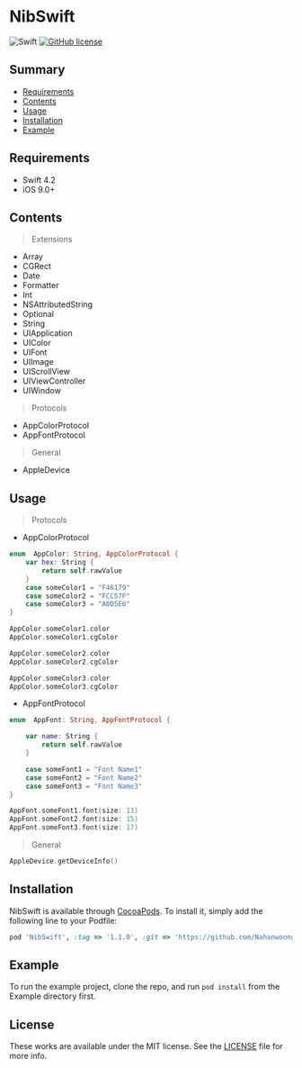 # NibSwift

![Swift](https://img.shields.io/badge/Swift-4.2-orange.svg)
[![GitHub license](https://img.shields.io/badge/license-MIT-lightgrey.svg?style=flat)](https://github.com/Nahanwoong/NibSwift/blob/main/LICENSE)

## Summary

- [Requirements](#requirements)
- [Contents](#contents)
- [Usage](#usage)
- [Installation](#installation)
- [Example](#example)

## Requirements
- Swift 4.2
- iOS 9.0+

## Contents
> Extensions
- Array
- CGRect
- Date
- Formatter
- Int
- NSAttributedString
- Optional
- String
- UIApplication
- UIColor
- UIFont
- UIImage
- UIScrollView
- UIViewController
- UIWindow
> Protocols
- AppColorProtocol
- AppFontProtocol
> General
- AppleDevice

## Usage
> Protocols
- AppColorProtocol
```swift
enum  AppColor: String, AppColorProtocol {
    var hex: String {
        return self.rawValue
    }
    case someColor1 = "F46179"
    case someColor2 = "FCC57F"
    case someColor3 = "A0D5E6"
}

AppColor.someColor1.color
AppColor.someColor1.cgColor

AppColor.someColor2.color
AppColor.someColor2.cgColor

AppColor.someColor3.color
AppColor.someColor3.cgColor
```
- AppFontProtocol
```swift
enum  AppFont: String, AppFontProtocol {

    var name: String {
        return self.rawValue
    }

    case someFont1 = "Font Name1"
    case someFont2 = "Font Name2"
    case someFont3 = "Font Name3"
}

AppFont.someFont1.font(size: 13)
AppFont.someFont2.font(size: 15)
AppFont.someFont3.font(size: 17)
```

> General
```swift
AppleDevice.getDeviceInfo()
```


## Installation
NibSwift is available through [CocoaPods](https://cocoapods.org). To install
it, simply add the following line to your Podfile:
```ruby
pod 'NibSwift', :tag => '1.1.0', :git => 'https://github.com/Nahanwoong/NibSwift'
```
## Example
To run the example project, clone the repo, and run `pod install` from the Example directory first.

## License
These works are available under the MIT license. See the [LICENSE][license] file
for more info.

[license]: LICENSE
